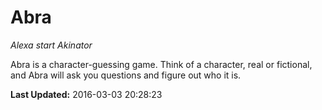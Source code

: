 # Abra
*Alexa start Akinator*

Abra is a character-guessing game. Think of a character, real or fictional, and Abra will ask you questions and figure out who it is.

**Last Updated:** 2016-03-03 20:28:23